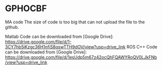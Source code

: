 # GPHOCBF
MA code
The size of code is too big that can not upload the file to the github.


Matlab Code can be downloaded from [Google Drive]: https://drive.google.com/file/d/1-3CY7hb5iKzgc36H1nfiS8qswTTH9dOV/view?usp=drive_link
ROS C++ Code can be downloaded from [Google Drive]: https://drive.google.com/file/d/1esUdp5m67z42ocQhFQAWYRoQV0LJkFNb/view?usp=drive_link
